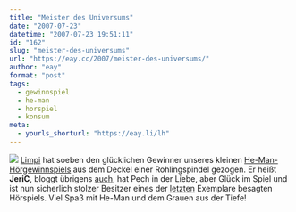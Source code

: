 ```yaml
---
title: "Meister des Universums"
date: "2007-07-23"
datetime: "2007-07-23 19:51:11"
id: "162"
slug: "meister-des-universums"
url: "https://eay.cc/2007/meister-des-universums/"
author: "eay"
format: "post"
tags:
  - gewinnspiel
  - he-man
  - horspiel
  - konsum
meta:
  - yourls_shorturl: "https://eay.li/lh"
---
```


![](/uploads/2007/motu_gewinner.jpg) [Limpi](http://spaetz.eayz.net/) hat soeben den glücklichen Gewinner unseres kleinen [He-Man-Hörgewinnspiels](//eay.cc/2007/gewinnspiel-of-the-universe/) aus dem Deckel einer Rohlingspindel gezogen. Er heißt **JeriC**, bloggt übrigens [auch](http://jeric.wedigo.net/), hat Pech in der Liebe, aber Glück im Spiel und ist nun sicherlich stolzer Besitzer eines der [letzten](//eay.cc/2007/letzte-chance-vorbei/) Exemplare besagten Hörspiels. Viel Spaß mit He-Man und dem Grauen aus der Tiefe!
